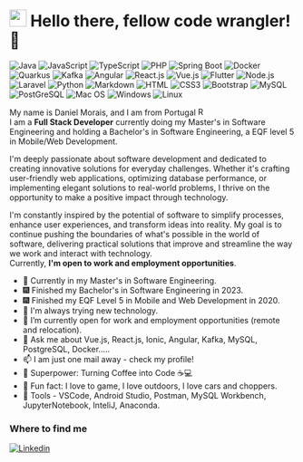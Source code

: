 <h1><img src="https://slackmojis.com/emojis/6383-meow-popcorn/download" width="30"/> Hello there, fellow code wrangler! 🚀</h1>

![Java](https://img.shields.io/badge/Java-ED8B00?style=flat-square&logo=java&logoColor=black)
![JavaScript](https://img.shields.io/badge/JavaScript-F7DF1E?style=flat-square&logo=javascript&logoColor=black)
![TypeScript](https://img.shields.io/badge/TypeScript-007ACC?style=flat-square&logo=typescript&logoColor=white)
![PHP](https://img.shields.io/badge/PHP-777BB4?style=flat-square&logo=php&logoColor=white)
![Spring Boot](https://img.shields.io/badge/Spring%20Boot-6DB33F?style=flat-square&logo=spring-boot&logoColor=white)
![Docker](https://img.shields.io/badge/Docker-0CC1F3?style=flat-square&logo=docker&logoColor=white)
![Quarkus](https://img.shields.io/badge/Quarkus-000000?style=flat-square&logo=quarkus&logoColor=white)
![Kafka](https://img.shields.io/badge/Apache_Kafka-231F20?style=flat-square&logo=apache-kafka&logoColor=white)
![Angular](https://img.shields.io/badge/Angular-DD0031?style=flat-square&logo=angular&logoColor=white)
![React.js](https://img.shields.io/badge/React.js-0081CB?style=flat-square&logo=react&logoColor=61DAFB)
![Vue.js](https://img.shields.io/badge/Vue.js-35495E?style=flat-square&logo=vue.js&logoColor=4FC08D)
![Flutter](https://img.shields.io/badge/Flutter-02569B?style=flat-square&logo=flutter&logoColor=white)
![Node.js](https://img.shields.io/badge/Node.js-43853D?style=flat-square&logo=node.js&logoColor=white)
![Laravel](https://img.shields.io/badge/Laravel-FF2D20?style=flat-square&logo=laravel&logoColor=white)
![Python](https://img.shields.io/badge/Python-3776AB?style=flat-square&logo=python&logoColor=white)
![Markdown](https://img.shields.io/badge/Markdown-000000?style=flat-square&logo=markdown&logoColor=white)
![HTML](https://img.shields.io/badge/HTML5-E34F26?style=flat-square&logo=html5&logoColor=white)
![CSS3](https://img.shields.io/badge/CSS3-1572B6?style=flat-square&logo=css3&logoColor=white)
![Bootstrap](https://img.shields.io/badge/Bootstrap-563D7C?style=flat-square&logo=bootstrap&logoColor=white)
![MySQL](https://img.shields.io/badge/MySQL-005C84?style=flat-square&logo=mysql&logoColor=white)
![PostGreSQL](https://img.shields.io/badge/PostgreSQL-316192?style=flat-square&logo=postgresql&logoColor=white)
![Mac OS](https://img.shields.io/badge/macOS-000000?style=flat-square&logo=apple&logoColor=white)
![Windows](https://img.shields.io/badge/Windows-0078D6?style=flat-square&logo=windows&logoColor=white)
![Linux](https://img.shields.io/badge/Linux-FCC624?style=flat-square&logo=linux&logoColor=black)

My name is Daniel Morais, and I am from Portugal <img src="https://images.emojiterra.com/google/noto-emoji/unicode-15/color/svg/1f1f5-1f1f9.svg" alt="Redis" width="15" height="15"><br>
I am a <b>Full Stack Developer</b> currently doing my Master's in Software Engineering and holding a Bachelor's in Software Engineering, a EQF level 5 in Mobile/Web Development.<br>

I'm deeply passionate about software development and dedicated to creating innovative solutions for everyday challenges. Whether it's crafting user-friendly web applications, optimizing database performance, or implementing elegant solutions to real-world problems, I thrive on the opportunity to make a positive impact through technology.

I'm constantly inspired by the potential of software to simplify processes, enhance user experiences, and transform ideas into reality. My goal is to continue pushing the boundaries of what's possible in the world of software, delivering practical solutions that improve and streamline the way we work and interact with technology.
<br>Currently, **I'm open to work and employment opportunities**.

- 🔭 Currently in my Master's in Software Engineering.
- :fireworks: Finished my Bachelor's in Software Engineering in 2023.
- :fireworks: Finished my EQF Level 5 in Mobile and Web Development in 2020.
- 🌱 I'm always trying new technology.
- 👯 I’m currently open for work and employment opportunities (remote and relocation).
- 💬 Ask me about Vue.js, React.js, Ionic, Angular, Kafka, MySQL, PostgreSQL, Docker.....
- 📫 I am just one mail away - check my profile!
- 🚀 Superpower: Turning Coffee into Code ☕💻
- :partying_face: Fun fact: I love to game, I love outdoors, I love cars and choppers.
- :wrench: Tools - VSCode, Android Studio, Postman, MySQL Workbench, JupyterNotebook, InteliJ, Anaconda.

### Where to find me

[![Linkedin](https://img.shields.io/badge/LinkedIn-0077B5?style=flat-square&logo=linkedin&logoColor=white)](https://www.linkedin.com/in/daniel-f-morais/) 
